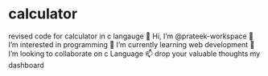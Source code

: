 # calculator
revised code for calculator in c langauge 
👋 Hi, I’m @prateek-workspace
👀 I’m interested in programming
🌱 I’m currently learning web development
💞️ I’m looking to collaborate on c Language
📫 drop your valuable thoughts my dashboard
